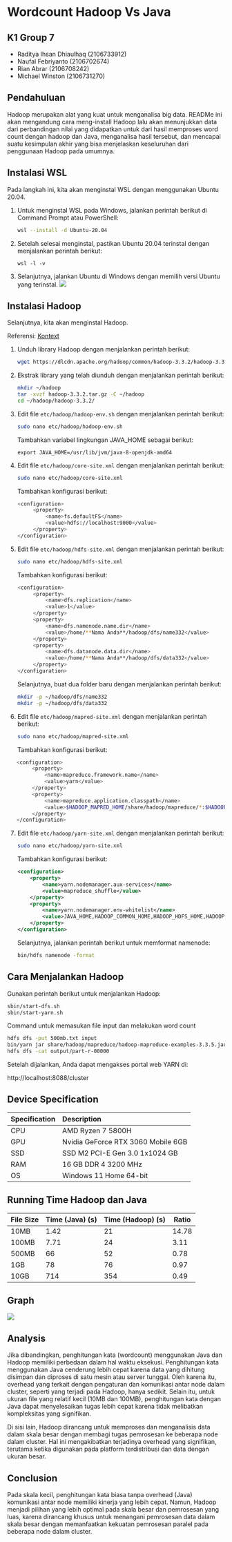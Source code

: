 # Wordcount Hadoop Vs Java

## K1 Group 7

- Raditya Ihsan Dhiaulhaq (2106733912)
- Naufal Febriyanto (2106702674)
- Rian Abrar (2106708242)
- Michael Winston (2106731270)

## Pendahuluan

Hadoop merupakan alat yang kuat untuk menganalisa big data. READMe ini akan mengandung cara meng-install Hadoop lalu akan menunjukkan data dari perbandingan nilai yang didapatkan untuk dari hasil memproses word count dengan hadoop dan Java, menganalisa hasil tersebut, dan mencapai suatu kesimpulan akhir yang bisa menjelaskan keseluruhan dari penggunaan Hadoop pada umumnya.

## Instalasi WSL

Pada langkah ini, kita akan menginstal WSL dengan menggunakan Ubuntu 20.04.

1. Untuk menginstal WSL pada Windows, jalankan perintah berikut di Command Prompt atau PowerShell:

   ```bash
   wsl --install -d Ubuntu-20.04
   ```

2. Setelah selesai menginstal, pastikan Ubuntu 20.04 terinstal dengan menjalankan perintah berikut:

   ```bash!
   wsl -l -v
   ```

3. Selanjutnya, jalankan Ubuntu di Windows dengan memilih versi Ubuntu yang terinstal.
   ![](https://hackmd.io/_uploads/Byopx3ed3.png)

## Instalasi Hadoop

Selanjutnya, kita akan menginstal Hadoop.

Referensi: [Kontext](https://kontext.tech/article/978/install-hadoop-332-in-wsl-on-windows)

1. Unduh library Hadoop dengan menjalankan perintah berikut:

   ```bash
   wget https://dlcdn.apache.org/hadoop/common/hadoop-3.3.2/hadoop-3.3.2.tar.gz
   ```

2. Ekstrak library yang telah diunduh dengan menjalankan perintah berikut:

   ```bash
   mkdir ~/hadoop
   tar -xvzf hadoop-3.3.2.tar.gz -C ~/hadoop
   cd ~/hadoop/hadoop-3.3.2/
   ```

3. Edit file `etc/hadoop/hadoop-env.sh` dengan menjalankan perintah berikut:

   ```bash
   sudo nano etc/hadoop/hadoop-env.sh
   ```

   Tambahkan variabel lingkungan JAVA_HOME sebagai berikut:

   ```
   export JAVA_HOME=/usr/lib/jvm/java-8-openjdk-amd64
   ```

4. Edit file `etc/hadoop/core-site.xml` dengan menjalankan perintah berikut:

   ```bash
   sudo nano etc/hadoop/core-site.xml
   ```

   Tambahkan konfigurasi berikut:

   ```bash
   <configuration>
        <property>
            <name>fs.defaultFS</name>
            <value>hdfs://localhost:9000</value>
        </property>
   </configuration>
   ```

5. Edit file `etc/hadoop/hdfs-site.xml` dengan menjalankan perintah berikut:

   ```bash
   sudo nano etc/hadoop/hdfs-site.xml
   ```

   Tambahkan konfigurasi berikut:

   ```bash
   <configuration>
        <property>
            <name>dfs.replication</name>
            <value>1</value>
        </property>
        <property>
            <name>dfs.namenode.name.dir</name>
            <value>/home/**Nama Anda**/hadoop/dfs/name332</value>
        </property>
        <property>
            <name>dfs.datanode.data.dir</name>
            <value>/home/**Nama Anda**/hadoop/dfs/data332</value>
        </property>
   </configuration>
   ```

   Selanjutnya, buat dua folder baru dengan menjalankan perintah berikut:

   ```bash
   mkdir -p ~/hadoop/dfs/name332
   mkdir -p ~/hadoop/dfs/data332
   ```

6. Edit file `etc/hadoop/mapred-site.xml` dengan menjalankan perintah berikut:

   ```bash
   sudo nano etc/hadoop/mapred-site.xml
   ```

   Tambahkan konfigurasi berikut:

```bash
   <configuration>
        <property>
            <name>mapreduce.framework.name</name>
            <value>yarn</value>
        </property>
        <property>
            <name>mapreduce.application.classpath</name>
            <value>$HADOOP_MAPRED_HOME/share/hadoop/mapreduce/*:$HADOOP_MAPRED_HOME/share/hadoop/mapreduce/lib/*</value>
        </property>
   </configuration>
```

7. Edit file `etc/hadoop/yarn-site.xml` dengan menjalankan perintah berikut:

   ```bash
   sudo nano etc/hadoop/yarn-site.xml
   ```

   Tambahkan konfigurasi berikut:

   ```xml
   <configuration>
       <property>
           <name>yarn.nodemanager.aux-services</name>
           <value>mapreduce_shuffle</value>
       </property>
       <property>
           <name>yarn.nodemanager.env-whitelist</name>
           <value>JAVA_HOME,HADOOP_COMMON_HOME,HADOOP_HDFS_HOME,HADOOP_CONF_DIR,CLASSPATH_PREPEND_DISTCACHE,HADOOP_YARN_HOME,HADOOP_MAPRED_HOME</value>
       </property>
   </configuration>
   ```

   Selanjutnya, jalankan perintah berikut untuk memformat namenode:

   ```bash
   bin/hdfs namenode -format
   ```

## Cara Menjalankan Hadoop

Gunakan perintah berikut untuk menjalankan Hadoop:

```bash
sbin/start-dfs.sh
sbin/start-yarn.sh
```

Command untuk memasukan file input dan melakukan word count

```bash
hdfs dfs -put 500mb.txt input
bin/yarn jar share/hadoop/mapreduce/hadoop-mapreduce-examples-3.3.5.jar wordcount input output
hdfs dfs -cat output/part-r-00000
```

Setelah dijalankan, Anda dapat mengakses portal web YARN di:

http://localhost:8088/cluster

## Device Specification

| Specification | Description                        |
| :------------ | :--------------------------------- |
| CPU           | AMD Ryzen 7 5800H                  |
| GPU           | Nvidia GeForce RTX 3060 Mobile 6GB |
| SSD           | SSD M2 PCI-E Gen 3.0 1x1024 GB     |
| RAM           | 16 GB DDR 4 3200 MHz               |
| OS            | Windows 11 Home 64-bit             |

## Running Time Hadoop dan Java

| File Size | Time (Java) (s) | Time (Hadoop) (s) | Ratio |
| --------- | --------------- | ----------------- | ----- |
| 10MB      | 1.42            | 21                | 14.78 |
| 100MB     | 7.71            | 24                | 3.11  |
| 500MB     | 66              | 52                | 0.78  |
| 1GB       | 78              | 76                | 0.97  |
| 10GB      | 714             | 354               | 0.49  |

## Graph

![](https://cdn.discordapp.com/attachments/1029063611366248501/1121445946643976282/image.png)

## Analysis

Jika dibandingkan, penghitungan kata (wordcount) menggunakan Java dan Hadoop memiliki perbedaan dalam hal waktu eksekusi. Penghitungan kata menggunakan Java cenderung lebih cepat karena data yang dihitung disimpan dan diproses di satu mesin atau server tunggal. Oleh karena itu, overhead yang terkait dengan pengaturan dan komunikasi antar node dalam cluster, seperti yang terjadi pada Hadoop, hanya sedikit. Selain itu, untuk ukuran file yang relatif kecil (10MB dan 100MB), penghitungan kata dengan Java dapat menyelesaikan tugas lebih cepat karena tidak melibatkan kompleksitas yang signifikan.

Di sisi lain, Hadoop dirancang untuk memproses dan menganalisis data dalam skala besar dengan membagi tugas pemrosesan ke beberapa node dalam cluster. Hal ini mengakibatkan terjadinya overhead yang signifikan, terutama ketika digunakan pada platform terdistribusi dan data dengan ukuran besar.

## Conclusion

Pada skala kecil, penghitungan kata biasa tanpa overhead (Java) komunikasi antar node memiliki kinerja yang lebih cepat. Namun, Hadoop menjadi pilihan yang lebih optimal pada skala besar dan pemrosesan yang luas, karena dirancang khusus untuk menangani pemrosesan data dalam skala besar dengan memanfaatkan kekuatan pemrosesan paralel pada beberapa node dalam cluster.
